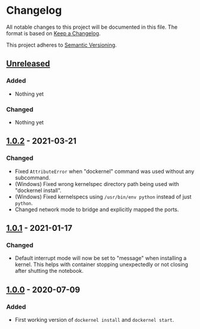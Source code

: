 # Changelog

All notable changes to this project will be documented in this file.
The format is based on [Keep a Changelog](https://keepachangelog.com/en/1.0.0/).

This project adheres to [Semantic Versioning](https://semver.org/spec/v2.0.0.html).

## [Unreleased]
### Added
- Nothing yet

### Changed
- Nothing yet

## [1.0.2] - 2021-03-21
### Changed
- Fixed `AttributeError` when "dockernel" command was used without any
  subcommand.
- (Windows) Fixed wrong kernelspec directory path being used with "dockernel
  install".
- (Windows) Fixed kernelspecs using `/usr/bin/env python` instead of just
  `python`.
- Changed network mode to bridge and explicitly mapped the ports. 

## [1.0.1] - 2021-01-17
### Changed
- Default interrupt mode will now be set to "message" when installing a kernel.
  This helps with container stopping unexpectedly or not closing after shutting
  the notebook.

## [1.0.0] - 2020-07-09
### Added
- First working version of `dockernel install` and `dockernel start`.

[unreleased]: https://github.com/mrmino/dockernel/v1.0.2...HEAD
[1.0.2]: https://github.com/mrmino/dockernel/releases/tag/v1.0.2
[1.0.1]: https://github.com/mrmino/dockernel/releases/tag/v1.0.1
[1.0.0]: https://github.com/mrmino/dockernel/releases/tag/v1.0.0

